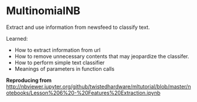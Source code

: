 # MultinomialNB
Extract and use information from newsfeed to classify text.

Learned: 
- How to extract information from url
- How to remove unnecessary contents that may jeopardize the classifer.
- How to perform simple text classifier
- Meanings of parameters in function calls

**Reproducing from** http://nbviewer.jupyter.org/github/twistedhardware/mltutorial/blob/master/notebooks/Lesson%206%20-%20Features%20Extraction.ipynb
